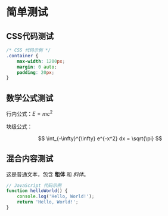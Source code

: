 # 简单测试

## CSS代码测试

```css
/* CSS 代码示例 */
.container {
    max-width: 1200px;
    margin: 0 auto;
    padding: 20px;
}
```

## 数学公式测试

行内公式：$E = mc^2$

块级公式：

$$
\int_{-\infty}^{\infty} e^{-x^2} dx = \sqrt{\pi}
$$

## 混合内容测试

这是普通文本，包含 **粗体** 和 *斜体*。

```javascript
// JavaScript 代码示例
function helloWorld() {
    console.log('Hello, World!');
    return 'Hello, World!';
}
```
